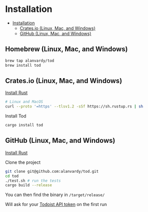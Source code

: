 # Installation

<!--toc:start-->
- [Installation](#installation)
  - [Crates.io (Linux, Mac, and Windows)](#cratesio-linux-mac-and-windows)
  - [GitHub (Linux, Mac, and Windows)](#github-linux-mac-and-windows)
<!--toc:end-->

## Homebrew (Linux, Mac, and Windows)

```bash
brew tap alanvardy/tod
brew install tod
```

## Crates.io (Linux, Mac, and Windows)

[Install Rust](https://www.rust-lang.org/tools/install)

```bash
# Linux and MacOS
curl --proto '=https' --tlsv1.2 -sSf https://sh.rustup.rs | sh
```

Install Tod

```bash
cargo install tod
```

## GitHub (Linux, Mac, and Windows)

[Install Rust](https://www.rust-lang.org/tools/install)

Clone the project

```bash
git clone git@github.com:alanvardy/tod.git
cd tod
./test.sh # run the tests
cargo build --release
```

You can then find the binary in `/target/release/`

Will ask for your [Todoist API token](https://todoist.com/prefs/integrations) on the first run
